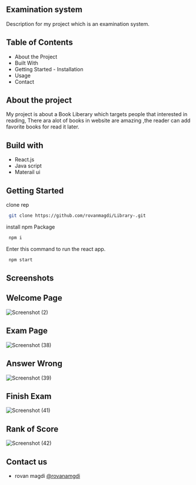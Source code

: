 ## Examination system 
Description for my project which is an examination system.

## Table of Contents
 
  - About the Project
  - Built With
  - Getting Started
        - Installation
  - Usage
  - Contact
## About the project

My project is about a Book Liberary which targets people that interested in reading, There ara alot of books in website are amazing ,the reader can add favorite books for read it later.

## Build with 


- React.js
- Java script
- Materail ui


## Getting Started

clone rep
```bash
 git clone https://github.com/rovanmagdi/Library-.git
```

install npm Package
```bash
 npm i
```

Enter this command to run the react app.
```bash
 npm start
```

    
## Screenshots

## Welcome Page
![Screenshot (2)](https://user-images.githubusercontent.com/64366119/198353741-cd4bbe14-56c6-4407-84a6-a12bbfa2218f.png)

## Exam Page
![Screenshot (38)](https://user-images.githubusercontent.com/64366119/198353869-5e1ea809-e894-4488-b168-bee0040b9e68.png)

## Answer Wrong
![Screenshot (39)](https://user-images.githubusercontent.com/64366119/198353892-cf85ae48-2339-4ed3-9202-3f821f58c249.png)

## Finish Exam
![Screenshot (41)](https://user-images.githubusercontent.com/64366119/198353909-ff5e3611-920c-4540-b585-d2eb866d08b8.png)

## Rank of Score
![Screenshot (42)](https://user-images.githubusercontent.com/64366119/198353922-6f37d8ca-4c87-4e28-87ab-9d64e39f0d99.png)



## Contact us

- rovan magdi [@rovanamgdi](rovanmagdi@gmail.com)


